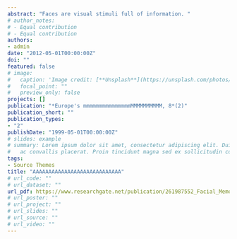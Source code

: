 ```yaml
---
abstract: "Faces are visual stimuli full of information. "
# author_notes:
# - Equal contribution
# - Equal contribution
authors:
- admin
date: "2012-05-01T00:00:00Z"
doi: ""
featured: false
# image:
#   caption: 'Image credit: [**Unsplash**](https://unsplash.com/photos/jdD8gXaTZsc)'
#   focal_point: ""
#   preview_only: false
projects: []
publication: "*Europe's mmmmmmmmmmmmmmmMMMMMMMMMM, 8*(2)"
publication_short: ""
publication_types:
- "2"
publishDate: "1999-05-01T00:00:00Z"
# slides: example
# summary: Lorem ipsum dolor sit amet, consectetur adipiscing elit. Duis posuere tellus
#   ac convallis placerat. Proin tincidunt magna sed ex sollicitudin condimentum.
tags:
- Source Themes
title: "AAAAAAAAAAAAAAAAAAAAAAAAAAAA"
# url_code: ""
# url_dataset: ""
url_pdf: https://www.researchgate.net/publication/261987552_Facial_Memory_The_Role_of_the_Pre-Existing_Knowledge_in_Face_Processing_and_Recognition
# url_poster: ""
# url_project: ""
# url_slides: ""
# url_source: ""
# url_video: ""
---
```


